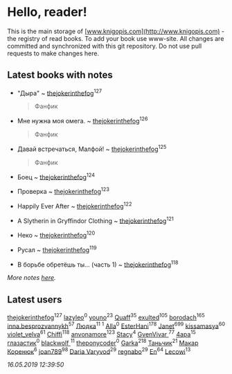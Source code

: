 # Hello, reader!
This is the main storage of [www.knigopis.com](http://www.knigopis.com) - the registry of read books.
To add your book use www-site. All changes are committed and synchronized with this git repository.
Do not use pull requests to make changes here.


## Latest books with notes
* "Дыра" ~ [thejokerinthefog](users/317/317244423-vkontakte)<sup>127</sup>
    > Фанфик

* Мне нужна моя омега. ~ [thejokerinthefog](users/317/317244423-vkontakte)<sup>126</sup>
    > Фанфик

* Давай встречаться, Малфой! ~ [thejokerinthefog](users/317/317244423-vkontakte)<sup>125</sup>
    > Фанфик

* Боец ~ [thejokerinthefog](users/317/317244423-vkontakte)<sup>124</sup>

* Проверка ~ [thejokerinthefog](users/317/317244423-vkontakte)<sup>123</sup>

* Happily Ever After ~ [thejokerinthefog](users/317/317244423-vkontakte)<sup>122</sup>

* A Slytherin in Gryffindor Clothing ~ [thejokerinthefog](users/317/317244423-vkontakte)<sup>121</sup>

* Неко ~ [thejokerinthefog](users/317/317244423-vkontakte)<sup>120</sup>

* Русал ~ [thejokerinthefog](users/317/317244423-vkontakte)<sup>119</sup>

* В борьбе обретёшь ты... (часть 1) ~ [thejokerinthefog](users/317/317244423-vkontakte)<sup>118</sup>


_More notes [here](latest_books_with_notes.md)._


## Latest users
[thejokerinthefog](users/317/317244423-vkontakte)<sup>127</sup> 
[lazyleo](users/116/116845519572391639637-google)<sup>0</sup> 
[youno](users/302/302928912-vkontakte)<sup>23</sup> 
[Quaff](users/122/12267158-vkontakte)<sup>35</sup> 
[exulted](users/100/100599204551896265722-google)<sup>105</sup> 
[borodach](users/157/15706320-vkontakte)<sup>165</sup> 
[inna.besprozvannykh](users/733/73323849-yandex)<sup>57</sup> 
[Людка](users/111/111038749-vkontakte)<sup>11</sup> 
[](users/114/114792281744850455512-google)<sup>1</sup> 
[Alla](users/103/103352250712959229257-google)<sup>0</sup> 
[EsterHani](users/305/30558181-vkontakte)<sup>178</sup> 
[Janet](users/108/108113656204404967440-google)<sup>699</sup> 
[kissamasya](users/684/68439978-vkontakte)<sup>60</sup> 
[violet_velva](users/116/116961712580551399099-google)<sup>61</sup> 
[Chiffi](users/105/105831994080785626680-google)<sup>118</sup> 
[anvonamore](users/595/5957175-vkontakte)<sup>123</sup> 
[Stacy](users/309/30902475-vkontakte)<sup>4</sup> 
[GvenVivar ](users/158/158266434925901-facebook)<sup>77</sup> 
[4apa](users/117/117392596378069249667-google)<sup>15</sup> 
[глазастик](users/115/115257673890455357280-google)<sup>0</sup> 
[blackwolf ](users/236/236639644-vkontakte)<sup>11</sup> 
[theponycoder](users/195/195144442-vkontakte)<sup>0</sup> 
[Garka](users/115/115753719718250012620-google)<sup>218</sup> 
[Таньчик](users/209/2096581563762610-facebook)<sup>21</sup> 
[Макар Коренюк](users/126/126368737-vkontakte)<sup>6</sup> 
[joan789](users/240/2401650-vkontakte)<sup>98</sup> 
[Daria Varyvod](users/829/829893410524253-facebook)<sup>29</sup> 
[regnabo](users/870/870059322-yandex)<sup>29</sup> 
[En](users/333/333646551-vkontakte)<sup>64</sup> 
[Lecowi](users/521/521873425-vkontakte)<sup>13</sup> 


_16.05.2019 12:39:50_
